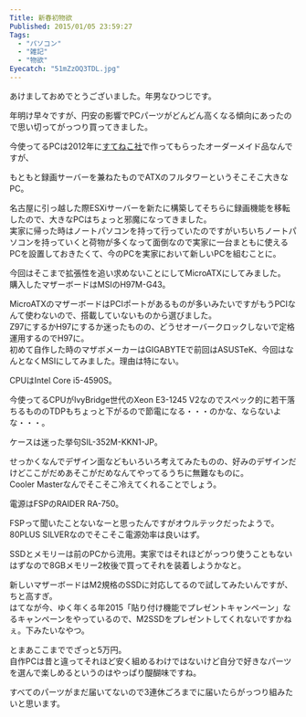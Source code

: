 ```yaml
---
Title: 新春初物欲
Published: 2015/01/05 23:59:27
Tags:
  - "パソコン"
  - "雑記"
  - "物欲"
Eyecatch: "51mZzOQ3TDL.jpg"
---
```

あけましておめでとうございました。年男なひつじです。

年明け早々ですが、円安の影響でPCパーツがどんどん高くなる傾向にあったので思い切ってがっつり買ってきました。  

  
今使ってるPCは2012年に[すてねこ社](http://my-gear.jp/)で作ってもらったオーダーメイド品なんですが、

<?# OEmbed "http://my-gear.jp/" /?>

もともと録画サーバーを兼ねたものでATXのフルタワーというそこそこ大きなPC。  

名古屋に引っ越した際ESXiサーバーを新たに構築してそちらに録画機能を移転したので、大きなPCはちょっと邪魔になってきました。  
実家に帰った時はノートパソコンを持って行っていたのですがいちいちノートパソコンを持っていくと荷物が多くなって面倒なので実家に一台まともに使えるPCを設置しておきたくて、今のPCを実家において新しいPCを組むことに。  

今回はそこまで拡張性を追い求めないことにしてMicroATXにしてみました。  
購入したマザーボードはMSIのH97M-G43。  
<?# AmazonAffiliate B00K1864B0 /?>
MicroATXのマザーボードはPCIポートがあるものが多いみたいですがもうPCIなんて使わないので、搭載していないものから選びました。  
Z97にするかH97にするか迷ったものの、どうせオーバークロックしないで定格運用するのでH97に。  
初めて自作した時のマザボメーカーはGIGABYTEで前回はASUSTeK、今回はなんとなくMSIにしてみました。理由は特にない。  

CPUはIntel Core i5-4590S。
<?# AmazonAffiliate B00J6F5LHM /?>
今使ってるCPUがIvyBridge世代のXeon E3-1245 V2なのでスペック的に若干落ちるもののTDPもちょっと下がるので節電になる・・・のかな、ならないよな・・・。  

ケースは迷った挙句SIL-352M-KKN1-JP。
<?# AmazonAffiliate B00ECJH2GK /?>
せっかくなんでデザイン面などもいろいろ考えてみたものの、好みのデザインだけどここがだめあそこがだめなんてやってるうちに無難なものに。  
Cooler Masterなんでそこそこ冷えてくれることでしょう。

電源はFSPのRAIDER RA-750。
<?# AmazonAffiliate B00BAOTNJ4 /?>
FSPって聞いたことないなーと思ったんですがオウルテックだったようで。  
80PLUS SILVERなのでそこそこ電源効率は良いはず。

SSDとメモリーは前のPCから流用。実家ではそれほどがっつり使うこともないはずなので8GBメモリー2枚後で買ってそれを装着しようかなと。  

新しいマザーボードはM2規格のSSDに対応してるので試してみたいんですが、ちと高すぎ。  
はてなが今、ゆく年くる年2015「貼り付け機能でプレゼントキャンペーン」なるキャンペーンをやっているので、M2SSDをプレゼントしてくれないですかねぇ。下みたいなやつ。

<?# AmazonAffiliate B00JJYKO4K /?>



とまあここまででざっと5万円。  
自作PCは昔と違ってそれほど安く組めるわけではないけど自分で好きなパーツを選んで楽しめるというのはやっぱり醍醐味ですね。  

すべてのパーツがまだ届いてないので3連休ごろまでに届いたらがっつり組みたいと思います。